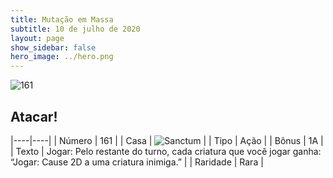 ```yaml
---
title: Mutação em Massa
subtitle: 10 de julho de 2020
layout: page
show_sidebar: false
hero_image: ../hero.png
---
```


![161](https://cdn.keyforgegame.com/media/card_front/pt/479_161_X3RQF994MG6R_pt.png)

## Atacar!

|----|----|
| Número | 161 |
| Casa | ![Sanctum](https://archonarcana.com/images/thumb/c/c7/Sanctum.png/22px-Sanctum.png "Santuário") |
| Tipo | Ação |
| Bônus | 1A |
| Texto | Jogar: Pelo restante do turno, cada criatura que você jogar ganha: “Jogar: Cause 2D a uma criatura inimiga.” |
| Raridade | Rara |
